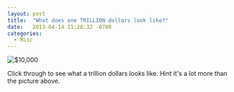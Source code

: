 ```yaml
---
layout: post
title:  "What does one TRILLION dollars look like?"
date:   2013-04-14 11:28:32 -0700
categories:
  - Misc
---
```


  ![$10,000](/attachments/638482a95e885b41eb09f16481802b17/image.png) 

 Click through to see what a trillion dollars looks like. Hint it's a lot more than the picture above.

